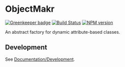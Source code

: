<!-- {{Top}} -->
# ObjectMakr

[![Greenkeeper badge](https://badges.greenkeeper.io/FullScreenShenanigans/ObjectMakr.svg)](https://greenkeeper.io/)
[![Build Status](https://travis-ci.org/FullScreenShenanigans/ObjectMakr.svg?branch=master)](https://travis-ci.org/FullScreenShenanigans/ObjectMakr)
[![NPM version](https://badge.fury.io/js/objectmakr.svg)](http://badge.fury.io/js/objectmakr)

An abstract factory for dynamic attribute-based classes.
<!-- {{/Top}} -->

<!-- {{Development}} -->
## Development

See [Documentation/Development](https://github.com/FullScreenShenanigans/Documentation).


<!-- {{/Development}} -->
